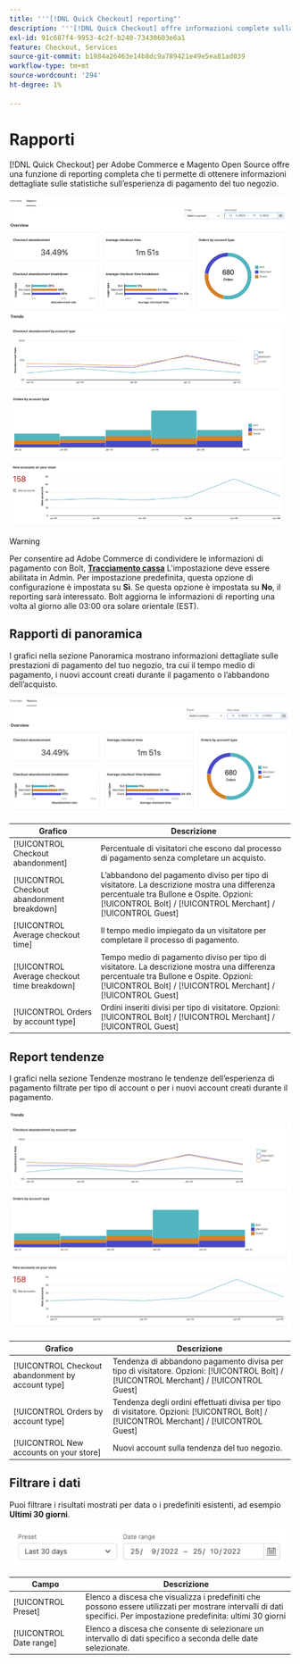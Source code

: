 ```yaml
---
title: '''[!DNL Quick Checkout] reporting"'
description: '''[!DNL Quick Checkout] offre informazioni complete sulla generazione dei rapporti."'
exl-id: 91c687f4-9953-4c2f-b240-73430603e6a1
feature: Checkout, Services
source-git-commit: b1984a26463e14b8dc9a789421e49e5ea81ad039
workflow-type: tm+mt
source-wordcount: '294'
ht-degree: 1%

---
```


# Rapporti

[!DNL Quick Checkout] per Adobe Commerce e Magento Open Source offre una funzione di reporting completa che ti permette di ottenere informazioni dettagliate sulle statistiche sull’esperienza di pagamento del tuo negozio.

![Visualizzazione Rapporti](assets/reports-view-big-checkout.png)

>[!WARNING]
>
> Per consentire ad Adobe Commerce di condividere le informazioni di pagamento con Bolt, [**Tracciamento cassa**](../quick-checkout/settings-quick-checkout.md)  L&#39;impostazione deve essere abilitata in Admin. Per impostazione predefinita, questa opzione di configurazione è impostata su **Sì**. Se questa opzione è impostata su **No**, il reporting sarà interessato. Bolt aggiorna le informazioni di reporting una volta al giorno alle 03:00 ora solare orientale (EST).

## Rapporti di panoramica

I grafici nella sezione Panoramica mostrano informazioni dettagliate sulle prestazioni di pagamento del tuo negozio, tra cui il tempo medio di pagamento, i nuovi account creati durante il pagamento o l’abbandono dell’acquisto.

![Panoramica sui rapporti](assets/overview-report-checkout.png)

| Grafico | Descrizione |
|---|---|
| [!UICONTROL Checkout abandonment] | Percentuale di visitatori che escono dal processo di pagamento senza completare un acquisto. |
| [!UICONTROL Checkout abandonment breakdown] | L’abbandono del pagamento diviso per tipo di visitatore. La descrizione mostra una differenza percentuale tra Bullone e Ospite. Opzioni: [!UICONTROL Bolt] / [!UICONTROL Merchant] / [!UICONTROL Guest] |
| [!UICONTROL Average checkout time] | Il tempo medio impiegato da un visitatore per completare il processo di pagamento. |
| [!UICONTROL Average checkout time breakdown] | Tempo medio di pagamento diviso per tipo di visitatore. La descrizione mostra una differenza percentuale tra Bullone e Ospite. Opzioni: [!UICONTROL Bolt] / [!UICONTROL Merchant] / [!UICONTROL Guest] |
| [!UICONTROL Orders by account type] | Ordini inseriti divisi per tipo di visitatore. Opzioni: [!UICONTROL Bolt] / [!UICONTROL Merchant] / [!UICONTROL Guest] |

## Report tendenze

I grafici nella sezione Tendenze mostrano le tendenze dell’esperienza di pagamento filtrate per tipo di account o per i nuovi account creati durante il pagamento.

![Tendenze dei rapporti](assets/trends-report-checkout.png)

| Grafico | Descrizione |
|---|---|
| [!UICONTROL Checkout abandonment by account type] | Tendenza di abbandono pagamento divisa per tipo di visitatore. Opzioni: [!UICONTROL Bolt] / [!UICONTROL Merchant] / [!UICONTROL Guest] |
| [!UICONTROL Orders by account type] | Tendenza degli ordini effettuati divisa per tipo di visitatore. Opzioni: [!UICONTROL Bolt] / [!UICONTROL Merchant] / [!UICONTROL Guest] |
| [!UICONTROL New accounts on your store] | Nuovi account sulla tendenza del tuo negozio. |

## Filtrare i dati

Puoi filtrare i risultati mostrati per data o i predefiniti esistenti, ad esempio **Ultimi 30 giorni**.

![Visualizzazione filtro](assets/filter-view.png)

| Campo | Descrizione |
|---|---|
| [!UICONTROL Preset] | Elenco a discesa che visualizza i predefiniti che possono essere utilizzati per mostrare intervalli di dati specifici. Per impostazione predefinita: ultimi 30 giorni |
| [!UICONTROL Date range] | Elenco a discesa che consente di selezionare un intervallo di dati specifico a seconda delle date selezionate. |
